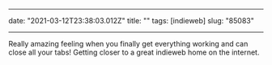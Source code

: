 
---
date: "2021-03-12T23:38:03.012Z"
title: ""
tags: [indieweb]
slug: "85083"

---
Really amazing feeling when you finally get everything working and can close all your tabs! Getting closer to a great indieweb home on the internet.
